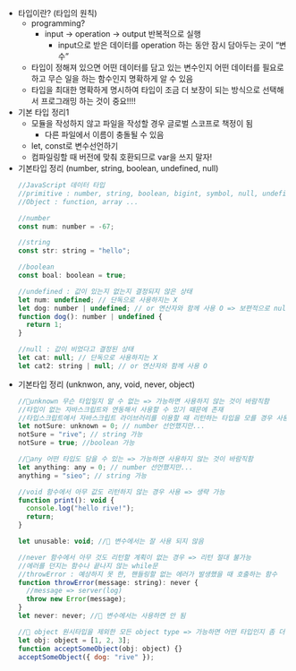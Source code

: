 - 타입이란? (타입의 원칙)
  - programming?
    - input → operation → output 반복적으로 실행
      - input으로 받은 데이터를 operation 하는 동안 잠시 담아두는 곳이 “변수”
  - 타입이 정해져 있으면 어떤 데이터를 담고 있는 변수인지
    어떤 데이터를 필요로 하고 무슨 일을 하는 함수인지 명확하게 알 수 있음
  - 타입을 최대한 명확하게 명시하여
    타입이 조금 더 보장이 되는 방식으로 선택해서 프로그래밍 하는 것이 중요!!!!
- 기본 타입 정리1
  - 모듈을 작성하지 않고 파일을 작성할 경우 글로벌 스코프로 책정이 됨
    - 다른 파일에서 이름이 충돌될 수 있음
  - let, const로 변수선언하기
  - 컴파일링할 때 버전에 맞춰 호환되므로 var을 쓰지 말자!
- 기본타입 정리 (number, string, boolean, undefined, null)
  ```jsx
  //JavaScript 데이터 타입
  //primitive : number, string, boolean, bigint, symbol, null, undefined
  //Object : function, array ...

  //number
  const num: number = -67;

  //string
  const str: string = "hello";

  //boolean
  const boal: boolean = true;

  //undefined : 값이 있는지 없는지 결정되지 않은 상태
  let num: undefined; // 단독으로 사용하지는 X
  let dog: number | undefined; // or 연산자와 함께 사용 O => 보편적으로 null보다 많이 사용
  function dog(): number | undefined {
    return 1;
  }

  //null : 값이 비었다고 결정된 상태
  let cat: null; // 단독으로 사용하지는 X
  let cat2: string | null; // or 연산자와 함께 사용 O
  ```
- 기본타입 정리 (unknwon, any, void, never, object)
  ```jsx
  //🙅unknown 무슨 타입일지 알 수 없는 => 가능하면 사용하지 않는 것이 바람직함
  //타입이 없는 자바스크립트와 연동해서 사용할 수 있기 때문에 존재
  //타입스크립트에서 자바스크립트 라이브러리를 이용할 때 리턴하는 타입을 모를 경우 사용
  let notSure: unknown = 0; // number 선언했지만...
  notSure = "rive"; // string 가능
  notSure = true; //boolean 가능

  //🙅any 어떤 타입도 담을 수 있는 => 가능하면 사용하지 않는 것이 바람직함
  let anything: any = 0; // number 선언했지만...
  anything = "sieo"; // string 가능

  //void 함수에서 아무 값도 리턴하지 않는 경우 사용 => 생략 가능
  function print(): void {
    console.log("hello rive!");
    return;
  }

  let unusable: void; //🙅 변수에서는 잘 사용 되지 않음

  //never 함수에서 아무 것도 리턴할 계획이 없는 경우 => 리턴 절대 불가능
  //에러를 던지는 함수나 끝나지 않는 while문
  //throwError : 예상하지 못 한, 핸들링할 없는 에러가 발생했을 때 호출하는 함수
  function throwError(message: string): never {
    //message => server(log)
    throw new Error(message);
  }
  let never: never; //🙅 변수에서는 사용하면 안 됨

  //🙅 object 원시타입을 제외한 모든 object type => 가능하면 어떤 타입인지 좀 더 구체적으로 적는 게 좋음
  let obj: object = [1, 2, 3];
  function acceptSomeObject(obj: object) {}
  acceptSomeObject({ dog: "rive" });
  ```
